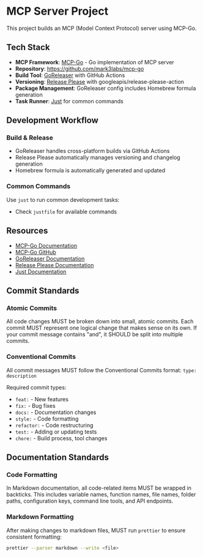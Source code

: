 # MCP Server Project

This project builds an MCP (Model Context Protocol) server using MCP-Go.

## Tech Stack

- **MCP Framework**: [MCP-Go](https://mcp-go.dev/servers) - Go implementation of MCP server
- **Repository**: https://github.com/mark3labs/mcp-go
- **Build Tool**: [GoReleaser](https://goreleaser.com/) with GitHub Actions
- **Versioning**: [Release Please](https://github.com/googleapis/release-please-action) with googleapis/release-please-action
- **Package Management**: GoReleaser config includes Homebrew formula generation
- **Task Runner**: [Just](https://github.com/casey/just) for common commands

## Development Workflow

### Build & Release

- GoReleaser handles cross-platform builds via GitHub Actions
- Release Please automatically manages versioning and changelog generation
- Homebrew formula is automatically generated and updated

### Common Commands

Use `just` to run common development tasks:

- Check `justfile` for available commands

## Resources

- [MCP-Go Documentation](https://mcp-go.dev/servers)
- [MCP-Go GitHub](https://github.com/mark3labs/mcp-go)
- [GoReleaser Documentation](https://goreleaser.com/)
- [Release Please Documentation](https://github.com/google-github-actions/release-please-action)
- [Just Documentation](https://github.com/casey/just)

## Commit Standards

### Atomic Commits

All code changes MUST be broken down into small, atomic commits. Each commit MUST represent one logical change that makes sense on its own. If your commit message contains "and", it SHOULD be split into multiple commits.

### Conventional Commits

All commit messages MUST follow the Conventional Commits format: `type: description`

Required commit types:

- `feat:` - New features
- `fix:` - Bug fixes
- `docs:` - Documentation changes
- `style:` - Code formatting
- `refactor:` - Code restructuring
- `test:` - Adding or updating tests
- `chore:` - Build process, tool changes

## Documentation Standards

### Code Formatting

In Markdown documentation, all code-related items MUST be wrapped in backticks. This includes variable names, function names, file names, folder paths, configuration keys, command line tools, and API endpoints.

### Markdown Formatting

After making changes to markdown files, MUST run `prettier` to ensure consistent formatting:

```bash
prettier --parser markdown --write <file>
```
